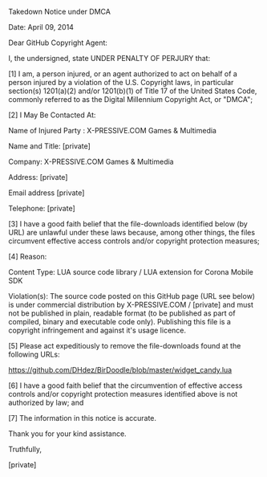 Takedown Notice under DMCA

Date: April 09, 2014

Dear GitHub Copyright Agent:

I, the undersigned, state UNDER PENALTY OF PERJURY that:

[1] I am, a person injured, or an agent authorized to act on behalf of a 
person injured by a violation of the U.S. Copyright laws, in particular 
section(s) 1201(a)(2) and/or 1201(b)(1) of Title 17 of the United States 
Code, commonly referred to as the Digital Millennium Copyright Act, or 
"DMCA";

[2] I May Be Contacted At:

Name of Injured Party : X-PRESSIVE.COM Games & Multimedia

Name and Title: [private]

Company: X-PRESSIVE.COM Games & Multimedia

Address: [private]

Email address [private]

Telephone: [private]

[3] I have a good faith belief that the file-downloads identified below (by 
URL) are unlawful under these laws because, among other things, the files 
circumvent effective access controls and/or copyright protection measures;

[4] Reason:

Content Type: LUA source code library / LUA extension for Corona Mobile SDK

Violation(s): The source code posted on this GitHub page (URL see below) is 
under commercial distribution by X-PRESSIVE.COM / [private] and must not 
be published in plain, readable format (to be published as part of compiled, 
binary and executable code only). Publishing this file is a copyright 
infringement and against it's usage licence.

[5] Please act expeditiously to remove the file-downloads found at the 
following URLs:

https://github.com/DHdez/BirDoodle/blob/master/widget_candy.lua

[6] I have a good faith belief that the circumvention of effective access 
controls and/or copyright protection measures identified above is not 
authorized by law; and

[7] The information in this notice is accurate.

Thank you for your kind assistance.

Truthfully,

[private]
